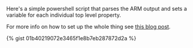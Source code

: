 Here's a simple powershell script that parses the ARM output and sets a variable for each individual top level property. 

For more info on how to set up the whole thing see [this blog post](https://blogs.technet.microsoft.com/stefan_stranger/2018/05/10/parsing-your-arm-template-output-in-vsts-pipelines/).

{% gist 01b40219072e3465f1e8b7eb287872d2a %}
